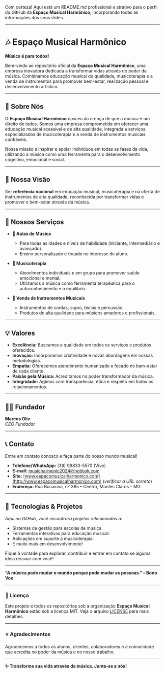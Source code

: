 Com certeza! Aqui está um README.md profissional e atrativo para o perfil do GitHub da **Espaço Musical Harmônico**, incorporando todas as informações dos seus slides.

---

# 🎶 Espaço Musical Harmônico

**Música é para todos!**

Bem-vindo ao repositório oficial da **Espaço Musical Harmônico**, uma empresa inovadora dedicada a transformar vidas através do poder da música. Combinamos educação musical de qualidade, musicoterapia e a venda de instrumentos para promover bem-estar, realização pessoal e desenvolvimento artístico.

---

## 🎯 Sobre Nós

O **Espaço Musical Harmônico** nasceu da crença de que a música é um direito de todos. Somos uma empresa comprometida em oferecer uma educação musical acessível e de alta qualidade, integrada a serviços especializados de musicoterapia e a venda de instrumentos musicais confiáveis.

Nossa missão é inspirar e apoiar indivíduos em todas as fases da vida, utilizando a música como uma ferramenta para o desenvolvimento cognitivo, emocional e social.

---

## 🧭 Nossa Visão

Ser **referência nacional** em educação musical, musicoterapia e na oferta de instrumentos de alta qualidade, reconhecida por transformar vidas e promover o bem-estar através da música.

---

## 🎹 Nossos Serviços

- **🎼 Aulas de Música**
  - Para todas as idades e níveis de habilidade (iniciante, intermediário e avançado).
  - Ensino personalizado e focado no interesse do aluno.

- **🧠 Musicoterapia**
  - Atendimentos individuais e em grupo para promover saúde emocional e mental.
  - Utilizamos a música como ferramenta terapêutica para o autoconhecimento e o equilíbrio.

- **🛒 Venda de Instrumentos Musicais**
  - Instrumentos de cordas, sopro, teclas e percussão.
  - Produtos de alta qualidade para músicos amadores e profissionais.

---

## 💡 Valores

- **Excelência:** Buscamos a qualidade em todos os serviços e produtos oferecidos.
- **Inovação:** Incorporamos criatividade e novas abordagens em nossas metodologias.
- **Empatia:** Oferecemos atendimento humanizado e focado no bem-estar de cada cliente.
- **Paixão pela Música:** Acreditamos no poder transformador da música.
- **Integridade:** Agimos com transparência, ética e respeito em todos os relacionamentos.

---

## 👨‍💼 Fundador

**Marcos Oliv**  
*CEO Fundador*

---

## 📞 Contato

Entre em contato conosco e faça parte do nosso mundo musical!

- **Telefone/WhatsApp:** (38) 99833-5570 (Vivo)
- **E-mail:** [musicharmonic2024@hotlook.com](mailto:musicharmonic2024@hotlook.com)
- **Site:** [www.espacomusicalharmonico.com](http://www.espacomusicalharmonico.com) (*verificar a URL correta*)
- **Endereço:** Rua Bocaíuva, nº 385 – Centro, Montes Claros – MG

---

## 🚀 Tecnologias & Projetos

*Aqui no GitHub, você encontrará projetos relacionados a:*
- Sistemas de gestão para escolas de música.
- Ferramentas interativas para educação musical.
- Aplicações em suporte à musicoterapia.
- E muito mais em desenvolvimento!

Fique à vontade para explorar, contribuir e entrar em contato se alguma ideia ressoar com você!

---

**“A música pode mudar o mundo porque pode mudar as pessoas.” – Bono Vox**

---

### 📄 Licença

Este projeto e todos os repositórios sob a organização **Espaço Musical Harmônico** estão sob a licença MIT. Veja o arquivo [LICENSE](LICENSE) para mais detalhes.

---

### ⭐ Agradecimentos

Agradecemos a todos os alunos, clientes, colaboradores e à comunidade que acredita no poder da música e no nosso trabalho.

---

**✨ Transforme sua vida através da música. Junte-se a nós!**
